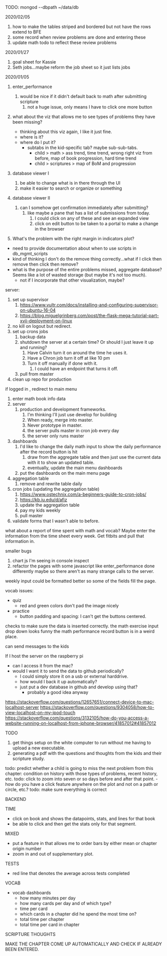 TODO:
mongod --dbpath ~/data/db


2020/02/05
1. how to make the tables striped and bordered but not have the rows extend to BFE
2. some record when review problems are done and entering these 
3. update math todo to reflect these review problems

2020/01/27
1. goal sheet for Kassie
2. Seth jobs...maybe reform the job sheet so it just lists jobs


2020/01/05
1. enter_performance
    1. would be nice if it didn't default back to math after submitting scripture
        1. not a huge issue, only means I have to click one more button
2. what about the viz that allows me to see types of problems they have been missing?
    * thinking about this viz again, I like it just fine.
    * where is it?
    * where do I put it?
        * subtabs in the kid-specific tab? maybe sub-sub-tabs.
            * child > math > ass trend, time trend, wrong right viz from before, map of book progression, hard time trend
            * child > scriptures > map of BoM and progression
3. database viewer I
    1. be able to change what is in there through the UI
    2. make it easier to search or organize or something
4. database viewer II 
    1. can I somehow get confirmation immediately after submitting?
        1. like maybe a pane that has a list of submissions from today.
            1. I could click on any of these and see an expanded view
            2. click on edit button to be taken to a portal to make a change in the browser 


2. What's the problem with the right margin in indicators plot?



* need to provide documentation about when to use scripts in db_mgmt_scripts
* kind of thinking I don't do the remove thing correctly...what if I click then remove then click then remove?
* what is the purpose of the entire problems missed, aggregate database? Seems like a lot of wasted storage (but maybe it's not too much).
    * not if I incorporate that other visualization, maybe?




server:
1. set up supervisor
    1. https://www.vultr.com/docs/installing-and-configuring-supervisor-on-ubuntu-16-04
    2. https://blog.miguelgrinberg.com/post/the-flask-mega-tutorial-part-xvii-deployment-on-linux
2. no kill on logout but redirect.
3. set up crons jobs 
    1. backup data
    2. shutdown the server at a certain time? Or should I just leave it up and running?
        1. Have Calvin turn it on around the time he uses it.
        2. Have a Chron job turn it off at like 10 pm
        3. Turn it off manually if done with it.
            1. I could have an endpoint that turns it off.
    3. pull from master
4. clean up repo for production


if logged in , redirect to main menu


1. enter math book info data
2. server
    1. production and development frameworks.
        1. I'm thinking I'll just use develop for building
        2. When ready, merge into master.
        3. Never prototype in master.
        4. the server pulls master in cron job every day
        5. the server only runs master
3. dashboards
    1. I'd like to change the daily math input to show the daily performance after the record button is hit
        1. draw from the aggregate table and then just use the current data with it to show an updated table.
        2. eventually, update the main menu dashboards  
    2. put the dashboards on the main menu page
4. aggregation table
    1. remove and rewrite table daily
5. cron jobs (updating the aggregation table)
    1. https://www.ostechnix.com/a-beginners-guide-to-cron-jobs/
    2. https://kb.iu.edu/d/afiz
    1. update the aggregation table
    2. pay my kids weekly
    3. pull master
6. validate forms that I wasn't able to before.



what about a report of time spent with math and vocab?
Maybe enter the information from the time sheet every week.
Get fitbits and pull that information in.


smaller bugs
1. chart js I'm seeing in console inspect
3. refactor the pages with some javascript like enter_performance done differently maybe so there aren't as many strange calls to the server.



weekly input could be formatted better so some of the fields fill the page.


vocab issues:
- quiz
    - red and green colors don't pad the image nicely
- practice
    - button padding and spacing: I can't get the buttons centered.

checks to make sure the data is inserted correctly.
the math exercise input drop down looks funny
the math performance record button is in a weird place.

can send messages to the kids



If I host the server on the raspberry pi
- can I access it from the mac?
- would I want it to send the data to github periodically?
    - I could simply store it on a usb or external harddrive.
    - how would I back it up automatically?
    - just put a dev database in github and develop using that?
        - probably a good idea anyway

https://stackoverflow.com/questions/12657651/connect-device-to-mac-localhost-server
https://stackoverflow.com/questions/9304058/how-to-view-localhost-on-my-ipod-touch
https://stackoverflow.com/questions/3132105/how-do-you-access-a-website-running-on-localhost-from-iphone-browser/41857012#41857012










TODO


1. get things setup on the white computer to run without me having to upload a new executable.
2. generating a pdf with the questions and thoughts from the kids and their scripture study.


todo: predict whether a child is going to miss the next problem from this chapter: condition on history with those types of problems, recent history, etc.
todo: click to zoom into seven or so days before and after that point.
-how do you have a click feature anywhere on the plot and not on a path or circle, etc.?
todo: make sure everything is correct

BACKEND

TIME
* click on book and shows the datapoints, stats, and lines for that book
* be able to click and then get the stats only for that segment.

MIXED
* put a feature in that allows me to order bars by either mean or chapter origin number
* zoom in and out of supplementary plot.

TESTS
* red line that denotes the average across tests completed

VOCAB
* vocab dashboards
    * how many minutes per day
    * how many cards per day and of which type?
    * time per card
    * which cards in a chapter did he spend the most time on?
    * total time per chapter
    * total time per card in chapter

SCRIPTURE THOUGHTS

MAKE THE CHAPTER COME UP AUTOMATICALLY AND CHECK IF ALREADY BEEN ENTERED.
